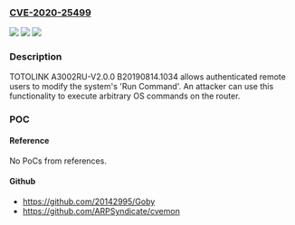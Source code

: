 ### [CVE-2020-25499](https://cve.mitre.org/cgi-bin/cvename.cgi?name=CVE-2020-25499)
![](https://img.shields.io/static/v1?label=Product&message=n%2Fa&color=blue)
![](https://img.shields.io/static/v1?label=Version&message=n%2Fa&color=blue)
![](https://img.shields.io/static/v1?label=Vulnerability&message=n%2Fa&color=brighgreen)

### Description

TOTOLINK A3002RU-V2.0.0 B20190814.1034 allows authenticated remote users to modify the system's 'Run Command'. An attacker can use this functionality to execute arbitrary OS commands on the router.

### POC

#### Reference
No PoCs from references.

#### Github
- https://github.com/20142995/Goby
- https://github.com/ARPSyndicate/cvemon

